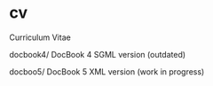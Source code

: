 cv
==

Curriculum Vitae

docbook4/
  DocBook 4 SGML version (outdated)
  
docboo5/
  DocBook 5 XML version (work in progress)

